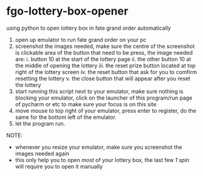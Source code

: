 # fgo-lottery-box-opener
using python to open lottery box in fate grand order automatically


1. open up emulator to run fate grand order on your pc
2. screenshot the images needed, make sure the centre of the screenshot is clickable area of the button that need to be press, the image needed are:
i. button 10 at the start of the lottery page
ii. the other button 10 at the middle of opening the lottery
iii. the reset prize button located at top right of the lottery screen
iv. the reset button that ask for you to comfirm resetting the lottery
v. the close button that will appear after you reset the lottery
3. start running this script next to your emulator, make sure nothing is blocking your emulator, click on the launcher of this program/run page of pycharm or etc  to make sure your focus is on this site
4. move mouse to top right of your emulator, press enter to register, do the same for the bottom left of the emulator.
5. let the program run.


NOTE:
- whenever you resize your emulator, make sure you screenshot the images needed again
- this only help you to open *most* of your lottery box, the last few *1 spin* will require you to open it manually
